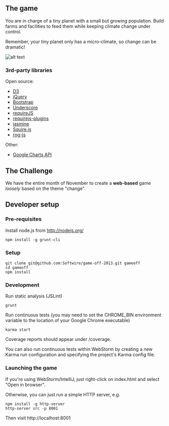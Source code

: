## The game

You are in charge of a tiny planet with a small but growing population. Build farms and facilities to feed them while keeping climate change under control.

Remember, your tiny planet only has a micro-climate, so change can be dramatic!

![alt text](https://raw.github.com/Softwire/game-off-2013/master/screenshot.png "In-game screenshot")

### 3rd-party libraries

Open source:
* [D3](http://d3js.org/)
* [jQuery](http://jquery.com/)
* [Bootstrap](http://getbootstrap.com/)
* [Underscore](http://underscorejs.org/)
* [requireJS](http://requirejs.org/)
* [requirejs-plugins](https://github.com/millermedeiros/requirejs-plugins)
* [jasmine](http://pivotal.github.io/jasmine/)
* [Squire.js](https://github.com/iammerrick/Squire.js/)
* [rng-js](https://github.com/skeeto/rng-js)

Other:
* [Google Charts API](https://developers.google.com/chart/)

## The Challenge

We have the entire month of November to create a **web-based** game *loosely* based on the theme "change".

## Developer setup

### Pre-requisites

Install node.js from http://nodejs.org/

```
npm install -g grunt-cli
```

### Setup

```
git clone git@github.com:Softwire/game-off-2013.git gameoff
cd gameoff
npm install
```

### Development

Run static analysis (JSLint)
```
grunt
```

Run continuous tests (you may need to set the CHROME_BIN environment variable to the location of your Google Chrome executable)
```
karma start
```

Coverage reports should appear under /coverage.

You can also run continuous tests within WebStorm by creating a new Karma run configuration and specifying the project's Karma config file.

### Launching the game

If you're using WebStorm/IntelliJ, just right-click on index.html and select "Open in browser".

Otherwise, you can just run a simple HTTP server, e.g.
```
npm install -g http-server
http-server src -p 8001
```
Then visit http://localhost:8001
